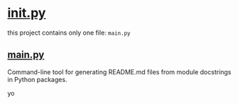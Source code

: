 # [__init.py__](__init__.py)

this project contains only one file: `main.py`

## [main.py](main.py)

Command-line tool for generating README.md files from module docstrings in
Python packages.

yo